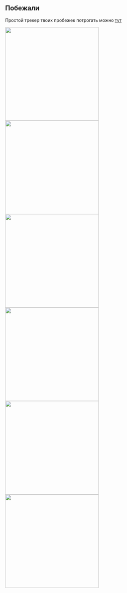 ## Побежали

Простой трекер твоих пробежек
потрогать можно [тут](https://vk.com/app7959189)

[<img src="/screenshots/1.jpeg" width="300"/>](./screenshots/1.jpeg)
[<img src="/screenshots/1.jpeg" width="300"/>](./screenshots/2.jpeg)
[<img src="/screenshots/1.jpeg" width="300"/>](./screenshots/3.jpeg)
[<img src="/screenshots/1.jpeg" width="300"/>](./screenshots/4.jpeg)
[<img src="/screenshots/1.jpeg" width="300"/>](./screenshots/5.jpeg)
[<img src="/screenshots/1.jpeg" width="300"/>](./screenshots/6.jpeg)
